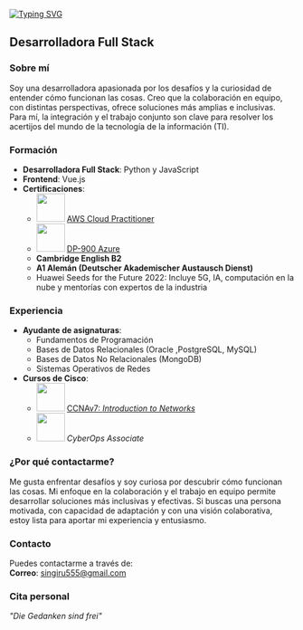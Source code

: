 [![Typing SVG](https://readme-typing-svg.demolab.com?font=Fira+Code&size=40&pause=1000&color=EE27F7CD&background=72737671&center=true&vCenter=true&width=1024&height=70&lines=Hello!+Welcome;My+name+is+Norma+Armijo)](https://git.io/typing-svg)

## Desarrolladora Full Stack

### Sobre mí
Soy una desarrolladora apasionada por los desafíos y la curiosidad de entender cómo funcionan las cosas. Creo que la colaboración en equipo, con distintas perspectivas, ofrece soluciones más amplias e inclusivas. Para mí, la integración y el trabajo conjunto son clave para resolver los acertijos del mundo de la tecnología de la información (TI).

### Formación
- **Desarrolladora Full Stack**: Python y JavaScript
- **Frontend**: Vue.js
- **Certificaciones**:
  - <img src="https://images.credly.com/size/340x340/images/73e4a58b-a8ef-41a3-a7db-9183dd269882/image.png" width="50px" /> [AWS Cloud Practitioner](https://aws.amazon.com/certification/)
  - <img src="https://images.credly.com/images/70eb1e3f-d4de-4377-a062-b20fb29594ea/azure-data-fundamentals-600x600.png" width="50px" /> [DP-900 Azure](https://learn.microsoft.com/en-us/certifications/exams/dp-900/)
  - **Cambridge English B2**
  - **A1 Alemán (Deutscher Akademischer Austausch Dienst)**
  - Huawei Seeds for the Future 2022: Incluye 5G, IA, computación en la nube y mentorías con expertos de la industria

### Experiencia
- **Ayudante de asignaturas**:
  - Fundamentos de Programación
  - Bases de Datos Relacionales (Oracle ,PostgreSQL, MySQL)
  - Bases de Datos No Relacionales (MongoDB)
  - Sistemas Operativos de Redes
- **Cursos de Cisco**:
  - <img src="https://www.netacad.com/p/ff9e491c-49be-4734-803e-a79e6e83dab1/badges/badge-images/d37cd1b7-ce71-45ab-b33d-da7f8ce2a5e2.png" width="50px" /> [CCNAv7: *Introduction to Networks*](https://www.netacad.com/courses/networking/ccna)
  - <img src="https://images.credly.com/size/340x340/images/53f37f83-04a1-4935-9b1e-21a99cc6e1b2/CyberOpsAssoc.png" width="50px" /> *CyberOps Associate*

### ¿Por qué contactarme?
Me gusta enfrentar desafíos y soy curiosa por descubrir cómo funcionan las cosas. Mi enfoque en la colaboración y el trabajo en equipo permite desarrollar soluciones más inclusivas y efectivas. Si buscas una persona motivada, con capacidad de adaptación y con una visión colaborativa, estoy lista para aportar mi experiencia y entusiasmo.

### Contacto
Puedes contactarme a través de:  
**Correo**: [singiru555@gmail.com](mailto:singiru555@gmail.com)

### Cita personal
*"Die Gedanken sind frei"*
